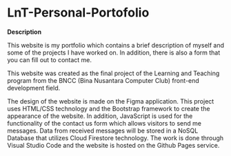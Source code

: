 # LnT-Personal-Portofolio

**Description**

This website is my portfolio which contains a brief description of myself and some of the projects I have worked on. In addition, there is also a form that you can fill out to contact me.

This website was created as the final project of the Learning and Teaching program from the BNCC (Bina Nusantara Computer Club) front-end development field.

The design of the website is made on the Figma application. This project uses HTML/CSS technology and the Bootstrap framework to create the appearance of the website. In addition, JavaScript is used for the functionality of the contact us form which allows visitors to send me messages. Data from received messages will be stored in a NoSQL Database that utilizes Cloud Firestore technology. The work is done through Visual Studio Code and the website is hosted on the Github Pages service.
